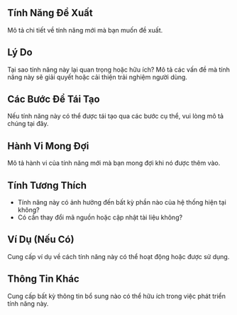 ## Tính Năng Đề Xuất

Mô tả chi tiết về tính năng mới mà bạn muốn đề xuất.

## Lý Do

Tại sao tính năng này lại quan trọng hoặc hữu ích? Mô tả các vấn đề mà tính năng này sẽ giải quyết hoặc cải thiện trải nghiệm người dùng.

## Các Bước Để Tái Tạo

Nếu tính năng này có thể được tái tạo qua các bước cụ thể, vui lòng mô tả chúng tại đây.

## Hành Vi Mong Đợi

Mô tả hành vi của tính năng mới mà bạn mong đợi khi nó được thêm vào.

## Tính Tương Thích

- Tính năng này có ảnh hưởng đến bất kỳ phần nào của hệ thống hiện tại không?
- Có cần thay đổi mã nguồn hoặc cập nhật tài liệu không?

## Ví Dụ (Nếu Có)

Cung cấp ví dụ về cách tính năng này có thể hoạt động hoặc được sử dụng.

## Thông Tin Khác

Cung cấp bất kỳ thông tin bổ sung nào có thể hữu ích trong việc phát triển tính năng này.